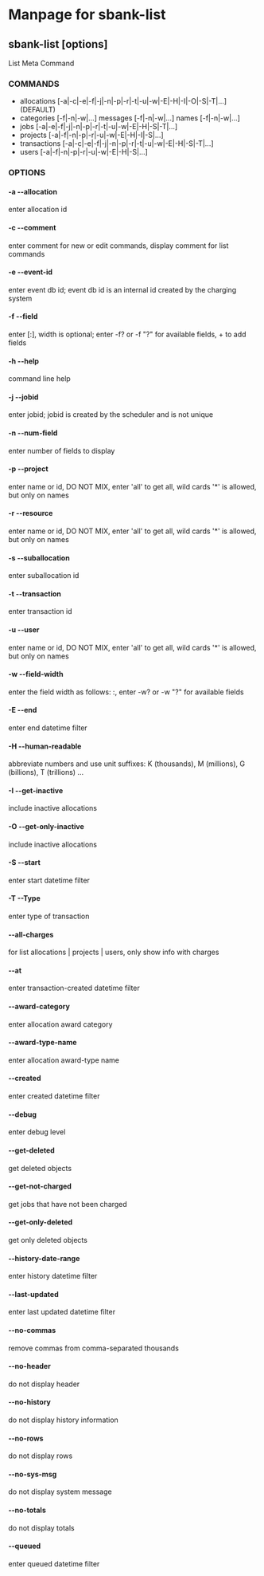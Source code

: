 # Manpage for sbank-list
## sbank-list <list> [options]
List Meta Command

### COMMANDS
  * allocations [-a|-c|-e|-f|-j|-n|-p|-r|-t|-u|-w|-E|-H|-I|-O|-S|-T|...] (DEFAULT) 
  * categories [-f|-n|-w|...] messages [-f|-n|-w|...] names [-f|-n|-w|...] 
  * jobs [-a|-e|-f|-j|-n|-p|-r|-t|-u|-w|-E|-H|-S|-T|...] 
  * projects [-a|-f|-n|-p|-r|-u|-w|-E|-H|-I|-S|...] 
  * transactions [-a|-c|-e|-f|-j|-n|-p|-r|-t|-u|-w|-E|-H|-S|-T|...] 
  * users [-a|-f|-n|-p|-r|-u|-w|-E|-H|-S|...]
  
### OPTIONS
#### -a --allocation
enter allocation id

#### -c --comment
enter comment for new or edit commands, display comment for list commands

#### -e --event-id
enter event db id; event db id is an internal id created by the charging system

#### -f --field
enter <field>[:<width>], width is optional; enter -f? or -f "?" for available fields, + to add fields

#### -h --help
command line help

#### -j --jobid
enter jobid; jobid is created by the scheduler and is not unique

#### -n --num-field
enter number of fields to display

#### -p --project
enter name or id, DO NOT MIX, enter 'all' to get all, wild cards '*' is allowed, but only on names

#### -r --resource
enter name or id, DO NOT MIX, enter 'all' to get all, wild cards '*' is allowed, but only on names

#### -s --suballocation
enter suballocation id

#### -t --transaction
enter transaction id

#### -u --user
enter name or id, DO NOT MIX, enter 'all' to get all, wild cards '*' is allowed, but only on names

#### -w --field-width
enter the field width as follows: <field>:<width>, enter -w? or -w "?" for available fields

#### -E --end
enter end datetime filter

#### -H --human-readable
abbreviate numbers and use unit suffixes: K (thousands), M (millions), G (billions), T (trillions) ...

#### -I --get-inactive
include inactive allocations

#### -O --get-only-inactive
include inactive allocations

#### -S --start
enter start datetime filter

#### -T --Type
enter type of transaction

#### --all-charges
for list allocations | projects | users, only show info with charges

#### --at
enter transaction-created datetime filter

#### --award-category
enter allocation award category

#### --award-type-name
enter allocation award-type name

#### --created
enter created datetime filter

#### --debug
enter debug level

#### --get-deleted
get deleted objects

#### --get-not-charged
get jobs that have not been charged

#### --get-only-deleted
get only deleted objects

#### --history-date-range
enter history datetime filter

#### --last-updated
enter last updated datetime filter

#### --no-commas
remove commas from comma-separated thousands

#### --no-header
do not display header

#### --no-history
do not display history information

#### --no-rows
do not display rows

#### --no-sys-msg
do not display system message

#### --no-totals
do not display totals

#### --queued
enter queued datetime filter
  
  
